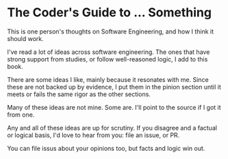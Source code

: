 # The Coder's Guide to ... Something

This is one person's thoughts on Software Engineering, and how I think it
should work.

I've read a lot of ideas across software engineering. The ones that
have strong support from studies, or follow well-reasoned logic, I add
to this book.

There are some ideas I like, mainly because it resonates with
me. Since these are not backed up by evidence, I put them in the
pinion section until it meets or fails the same rigor as the other
sections.

Many of these ideas are not mine. Some are. I'll point to the source
if I got it from one.

Any and all of these ideas are up for scrutiny. If you disagree and a
factual or logical basis, I'd love to hear from you: file an issue, or
PR.

You can file issus about your opinions too, but facts and logic win
out.

